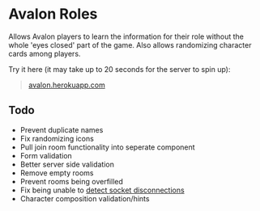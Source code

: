 # Avalon Roles

Allows Avalon players to learn the information for their role without the whole 'eyes closed' part of the game. Also allows randomizing character cards among players.

Try it here (it may take up to 20 seconds for the server to spin up):

> [avalon.herokuapp.com](https://avalon.herokuapp.com/)

## Todo

- Prevent duplicate names
- Fix randomizing icons
- Pull join room functionality into seperate component
- Form validation
- Better server side validation
- Remove empty rooms
- Prevent rooms being overfilled
- Fix being unable to [detect socket disconnections](https://github.com/websockets/ws#how-to-detect-and-close-broken-connections)
- Character composition validation/hints
